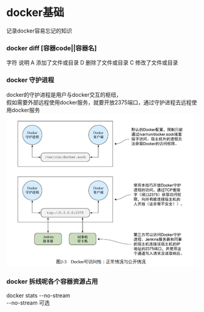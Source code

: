 # docker基础
 记录docker容易忘记的知识

### docker diff [容器code||容器名]
字符	说明
A	添加了文件或目录
D	删除了文件或目录
C	修改了文件或目录

### docker 守护进程
docker的守护进程是用户与docker交互的枢纽，  
假如需要外部远程使用docker服务，就要开放2375端口，通过守护进程去远程使用docker服务 
![img_3.png](img%2Fimg_3.png)

###  docker 拆线呢各个容器资源占用 
docker stats  --no-stream  
--no-stream 可选

